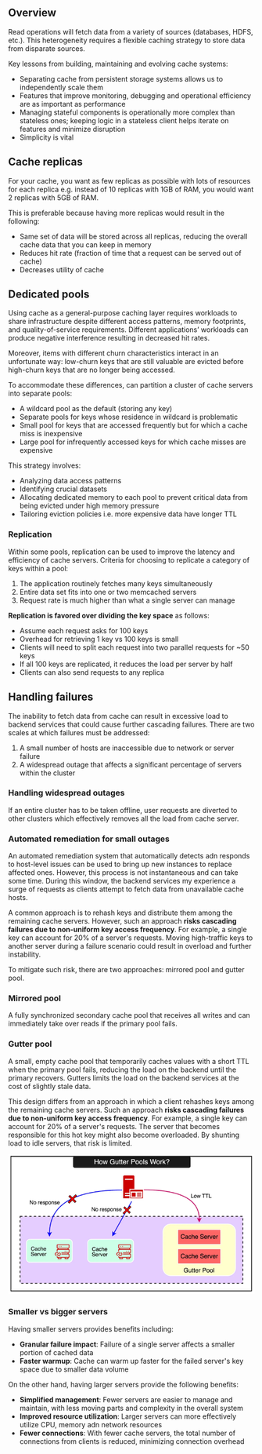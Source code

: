 ## Overview

Read operations will fetch data from a variety of sources (databases, HDFS, etc.). This heterogeneity requires a flexible caching strategy to store data from disparate sources.

Key lessons from building, maintaining and evolving cache systems:

- Separating cache from persistent storage systems allows us to independently scale them
- Features that improve monitoring, debugging and operational efficiency are as important as performance
- Managing stateful components is operationally more complex than stateless ones; keeping logic in a stateless client helps iterate on features and minimize disruption
- Simplicity is vital

## Cache replicas

For your cache, you want as few replicas as possible with lots of resources for each replica e.g. instead of 10 replicas with 1GB of RAM, you would want 2 replicas with 5GB of RAM.

This is preferable because having more replicas would result in the following:

- Same set of data will be stored across all replicas, reducing the overall cache data that you can keep in memory
- Reduces hit rate (fraction of time that a request can be served out of cache)
- Decreases utility of cache

## Dedicated pools

Using cache as a general-purpose caching layer requires workloads to share infrastructure despite different access patterns, memory footprints, and quality-of-service requirements. Different applications’ workloads can produce negative interference resulting in decreased hit rates.

Moreover, items with different churn characteristics interact in an unfortunate way: low-churn keys that are still valuable are evicted before high-churn keys that are no longer being accessed.

To accommodate these differences, can partition a cluster of cache servers into separate pools:

- A wildcard pool as the default (storing any key)
- Separate pools for keys whose residence in wildcard is problematic
- Small pool for keys that are accessed frequently but for which a cache miss is inexpensive
- Large pool for infrequently accessed keys for which cache misses are expensive

This strategy involves:

- Analyzing data access patterns
- Identifying crucial datasets
- Allocating dedicated memory to each pool to prevent critical data from being evicted under high memory pressure
- Tailoring eviction policies i.e. more expensive data have longer TTL

### Replication

Within some pools, replication can be used to improve the latency and efficiency of cache servers. Criteria for choosing to replicate a category of keys within a pool:

1. The application routinely fetches many keys simultaneously
2. Entire data set fits into one or two memcached servers
3. Request rate is much higher than what a single server can manage

**Replication is favored over dividing the key space** as follows:

- Assume each request asks for 100 keys
- Overhead for retrieving 1 key vs 100 keys is small
- Clients will need to split each request into two parallel requests for ~50 keys
- If all 100 keys are replicated, it reduces the load per server by half
- Clients can also send requests to any replica

## Handling failures

The inability to fetch data from cache can result in excessive load to backend services that could cause further cascading failures. There are two scales at which failures must be addressed:

1. A small number of hosts are inaccessible due to network or server failure
2. A widespread outage that affects a significant percentage of servers within the cluster

### Handling widespread outages

If an entire cluster has to be taken offline, user requests are diverted to other clusters which effectively removes all the load from cache server.

### Automated remediation for small outages

An automated remediation system that automatically detects adn responds to host-level issues can be used to bring up new instances to replace affected ones. However, this process is not instantaneous and can take some time. During this window, the backend services my experience a surge of requests as clients attempt to fetch data from unavailable cache hosts.

A common approach is to rehash keys and distribute them among the remaining cache servers. However, such an approach **risks cascading failures due to non-uniform key access frequency**. For example, a single key can account for 20% of a server's requests. Moving high-traffic keys to another server during a failure scenario could result in overload and further instability.

To mitigate such risk, there are two approaches: mirrored pool and gutter pool.

### Mirrored pool

A fully synchronized secondary cache pool that receives all writes and can immediately take over reads if the primary pool fails.

### Gutter pool

A small, empty cache pool that temporarily caches values with a short TTL when the primary pool fails, reducing the load on the backend until the primary recovers. Gutters limits the load on the backend services at the cost of slightly stale data.

This design differs from an approach in which a client rehashes keys among the remaining cache servers. Such an approach **risks cascading failures due to non-uniform key access frequency**. For example, a single key can account for 20% of a server's requests. The server that becomes responsible for this hot key might also become overloaded. By shunting load to idle servers, that risk is limited.

<img src="./assets/gutter-pools.png">

### Smaller vs bigger servers

Having smaller servers provides benefits including:

- **Granular failure impact**: Failure of a single server affects a smaller portion of cached data
- **Faster warmup**: Cache can warm up faster for the failed server's key space due to smaller data volume

On the other hand, having larger servers provide the following benefits:

- **Simplified management**: Fewer servers are easier to manage and maintain, with less moving parts and complexity in the overall system
- **Improved resource utilization**: Larger servers can more effectively utilize CPU, memory adn network resources
- **Fewer connections**: With fewer cache servers, the total number of connections from clients is reduced, minimizing connection overhead
